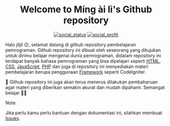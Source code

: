 <h1 align="center">Welcome to Míng ài lì's Github repository</h1>

<p align="center">
    <a href="#"><img alt="social_status" src="https://img.shields.io/badge/Project Hosted & Running-gray?logoColor=a7d8de&logo=Cloudflare&style=for-the-badge"></a>
    <a href="#"><img alt="social_profit" src="https://img.shields.io/badge/Project NonProfitable-white?logoColor=009cde&logo=PayPal&style=for-the-badge"></a>
</p>

<!-- ---------------------------------------------------------------------------------------------------- -->

Halo jiljil 😉, selamat datang di github repository pembelajaran pemrograman. Github repository ini dibuat oleh seseorang yang ditujukan untuk dirimu belajar mengenai dunia pemrograman, didalam repository ini terdapat banyak bahasa pemrograman yang bisa dipelajari seperti [HTML], [CSS], [JavaScript], [PHP] dan juga di repository ini menyediakan materi pembelajaran berupa penggunaan [Framework] seperti CodeIgniter.

🤔 Github repository ini juga akan terus menerus dilakukan pembaharuan agar materi yang diberikan semakin akurat dan mudah dipahami. Semangat belajar 🫰🏻

> [!NOTE]
> Jika perlu kamu perlu bantuan dengan dokumentasi ini, silahkan membuat [Issues].

<!-- ---------------------------------------------------------------------------------------------------- -->

[HTML]: https://github.com/Mingaili/Mingaili/tree/main/html/
[CSS]: https://github.com/Mingaili/Mingaili/tree/main/css/
[JavaScript]: https://github.com/Mingaili/Mingaili/tree/main/javascript/
[PHP]: https://github.com/Mingaili/Mingaili/tree/main/php/

[Framework]: https://github.com/Mingaili/Mingaili/tree/main/framework

[Issues]: https://github.com/Mingaili/Mingaili/issues/new
